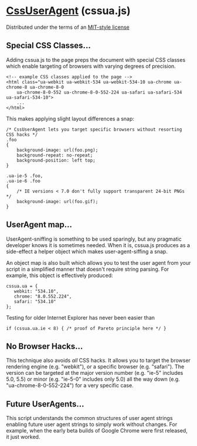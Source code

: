 # [CssUserAgent][1] (cssua.js)
Distributed under the terms of an [MIT-style license][2]

## Special CSS Classes...

Adding cssua.js to the page preps the document with special CSS classes which enable targeting of browsers with varying degrees of precision.

	<!-- example CSS classes applied to the page -->
	<html class="ua-webkit ua-webkit-534 ua-webkit-534-10 ua-chrome ua-chrome-8 ua-chrome-8-0
		ua-chrome-8-0-552 ua-chrome-8-0-552-224 ua-safari ua-safari-534 ua-safari-534-10">
		...
	</html>

This makes applying slight layout differences a snap:

	/* CssUserAgent lets you target specific browsers without resorting CSS hacks */
	.foo
	{
		background-image: url(foo.png);
		background-repeat: no-repeat;
		background-position: left top;
	}

	.ua-ie-5 .foo,
	.ua-ie-6 .foo
	{
		/* IE versions < 7.0 don't fully support transparent 24-bit PNGs */
		background-image: url(foo.gif);
	}

## UserAgent map...

UserAgent-sniffing is something to be used sparingly, but any pragmatic developer knows it is
sometimes needed. When it is, cssua.js produces as a side-effect a helper object which makes
user-agent-siffing a snap.

An object map is also built which allows you to test the user agent from your script in a simplified
manner that doesn't require string parsing. For example, this object is effectively produced:

	cssua.ua = {
	   webkit: "534.10",
	   chrome: "8.0.552.224",
	   safari: "534.10"
	};

Testing for older Internet Explorer has never been easier than

	if (cssua.ua.ie < 8) { /* proof of Pareto principle here */ }

## No Browser Hacks...

This technique also avoids *all* CSS hacks. It allows you to target the browser rendering engine
(e.g. "webkit"), or a specific browser (e.g. "safari"). The version can be targeted at the major version
number (e.g. "ie-5" includes 5.0, 5.5) or minor (e.g. "ie-5-0" includes only 5.0) all the way down
(e.g. "ua-chrome-8-0-552-224") for a very specific case.

## Future UserAgents...

This script understands the common structures of user agent strings enabling future user agent strings to simply
work without changes. For example, when the early beta builds of Google Chrome were first released,
it just worked.

  [1]: http://cssuseragent.org
  [2]: https://bitbucket.org/mckamey/cssuseragent/src/tip/LICENSE.txt
